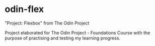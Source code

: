 # odin-flex

"Project: Flexbox" from The Odin Project

Project elaborated for The Odin Project - Foundations Course with the purpose of practising and testing my learning progress.
